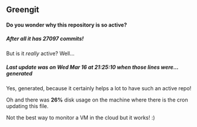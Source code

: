 ## Greengit

#### Do you wonder why this repository is so active?

##### After all it has 27097 commits!

But is it *really* active? Well...

##### Last update was on Wed Mar 16 at 21:25:10 when those lines were... generated

Yes, generated, because it certainly helps a lot to have such an active repo!

Oh and there was **26%** disk usage on the machine
where there is the cron updating this file.

Not the best way to monitor a VM in the cloud but it works! :)
